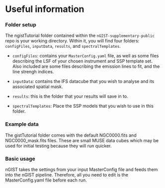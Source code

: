 # Useful information

### Folder setup
The ngistTutorial folder contained within the `nGIST-supplementary-public` repo is your working directory. Within it, you will find four folders: `configFiles`, `inputData`, `results`, and `spectralTemplates`. 

- `configFiles`: contains your `MasterConfig.yaml` file, as well as some files describing the LSF of your chosen instrument and SSP template set. Also included are some files describing the emission lines to fit, and the line strengh indices. 

- `inputData`: contains the IFS datacube that you wish to analyse and its associated spatial mask.

- `results`: this is the folder that your results will save in to.

- `spectralTemplates`: Place the SSP models that you wish to use in this folder. 

### Example data 
The gistTutorial folder comes with the default NGC0000.fits and NGC0000_mask.fits files. These are small MUSE data cubes which may be used for initial testing because they will run quicker.

### Basic usage
nGIST takes the settings from your input MasterConfig file and feeds them into the nGIST pipeline. Therefore, all you need to edit is the MasterConfig.yaml file before each run. 
